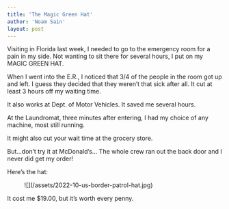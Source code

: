 ```yaml
---
title: 'The Magic Green Hat'
author: 'Noam Sain'
layout: post
---
```


Visiting in Florida last week, I needed to go to the emergency room for a pain in my side. Not wanting to sit there for several hours, I put on my MAGIC GREEN HAT.

When I went into the E.R., I noticed that 3/4 of the people in the room got up and left. I guess they decided that they weren’t that sick after all. It cut at least 3 hours off my waiting time.

It also works at Dept. of Motor Vehicles. It saved me several hours.

At the Laundromat, three minutes after entering, I had my choice of any machine, most still running.

It might also cut your wait time at the grocery store.

But…don’t try it at McDonald’s… The whole crew ran out the back door and I never did get my order!

Here’s the hat:

<figure class="wp-block-image size-full">![](/assets/2022-10-us-border-patrol-hat.jpg)</figure>It cost me $19.00, but it’s worth every penny.